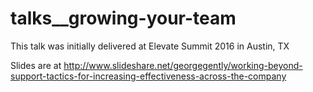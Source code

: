 # talks__growing-your-team
This talk was initially delivered at Elevate Summit 2016 in Austin, TX 

Slides are at http://www.slideshare.net/georgegently/working-beyond-support-tactics-for-increasing-effectiveness-across-the-company

